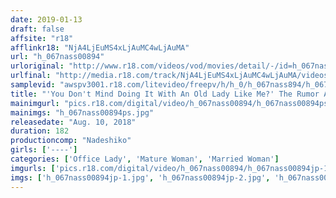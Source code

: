 ```yaml
---
date: 2019-01-13
draft: false
affsite: "r18"
afflinkr18: "NjA4LjEuMS4xLjAuMC4wLjAuMA"
url: "h_067nass00894"
urloriginal: "http://www.r18.com/videos/vod/movies/detail/-/id=h_067nass00894"
urlfinal: "http://media.r18.com/track/NjA4LjEuMS4xLjAuMC4wLjAuMA/videos/vod/movies/detail/-/id=h_067nass00894"
samplevid: "awspv3001.r18.com/litevideo/freepv/h/h_0/h_067nass894/h_067nass894_dmb_w.mp4"
title: "'You Don't Mind Doing It With An Old Lady Like Me?' The Rumor About Life Insurance Sales Ladies And Their Sexy Sales Techniques Wasn't A Lie After All The Reason She Won't Refuse When A Customer Wants More Than Just An Insurance Policy Is Because She Hasn't Fucked Her Husband In A While And Doing It With A Younger Man Turns Her On"
mainimgurl: "pics.r18.com/digital/video/h_067nass00894/h_067nass00894ps.jpg"
mainimgs: "h_067nass00894ps.jpg"
releasedate: "Aug. 10, 2018"
duration: 182
productioncomp: "Nadeshiko"
girls: ['----']
categories: ['Office Lady', 'Mature Woman', 'Married Woman']
imgurls: ['pics.r18.com/digital/video/h_067nass00894/h_067nass00894jp-1.jpg', 'pics.r18.com/digital/video/h_067nass00894/h_067nass00894jp-2.jpg', 'pics.r18.com/digital/video/h_067nass00894/h_067nass00894jp-3.jpg', 'pics.r18.com/digital/video/h_067nass00894/h_067nass00894jp-4.jpg', 'pics.r18.com/digital/video/h_067nass00894/h_067nass00894jp-5.jpg', 'pics.r18.com/digital/video/h_067nass00894/h_067nass00894jp-6.jpg', 'pics.r18.com/digital/video/h_067nass00894/h_067nass00894jp-7.jpg', 'pics.r18.com/digital/video/h_067nass00894/h_067nass00894jp-8.jpg', 'pics.r18.com/digital/video/h_067nass00894/h_067nass00894jp-9.jpg', 'pics.r18.com/digital/video/h_067nass00894/h_067nass00894jp-10.jpg', 'pics.r18.com/digital/video/h_067nass00894/h_067nass00894jp-11.jpg', 'pics.r18.com/digital/video/h_067nass00894/h_067nass00894jp-12.jpg', 'pics.r18.com/digital/video/h_067nass00894/h_067nass00894jp-13.jpg', 'pics.r18.com/digital/video/h_067nass00894/h_067nass00894jp-14.jpg', 'pics.r18.com/digital/video/h_067nass00894/h_067nass00894jp-15.jpg', 'pics.r18.com/digital/video/h_067nass00894/h_067nass00894jp-16.jpg', 'pics.r18.com/digital/video/h_067nass00894/h_067nass00894jp-17.jpg', 'pics.r18.com/digital/video/h_067nass00894/h_067nass00894jp-18.jpg', 'pics.r18.com/digital/video/h_067nass00894/h_067nass00894jp-19.jpg', 'pics.r18.com/digital/video/h_067nass00894/h_067nass00894jp-20.jpg']
imgs: ['h_067nass00894jp-1.jpg', 'h_067nass00894jp-2.jpg', 'h_067nass00894jp-3.jpg', 'h_067nass00894jp-4.jpg', 'h_067nass00894jp-5.jpg', 'h_067nass00894jp-6.jpg', 'h_067nass00894jp-7.jpg', 'h_067nass00894jp-8.jpg', 'h_067nass00894jp-9.jpg', 'h_067nass00894jp-10.jpg', 'h_067nass00894jp-11.jpg', 'h_067nass00894jp-12.jpg', 'h_067nass00894jp-13.jpg', 'h_067nass00894jp-14.jpg', 'h_067nass00894jp-15.jpg', 'h_067nass00894jp-16.jpg', 'h_067nass00894jp-17.jpg', 'h_067nass00894jp-18.jpg', 'h_067nass00894jp-19.jpg', 'h_067nass00894jp-20.jpg']
---
```

